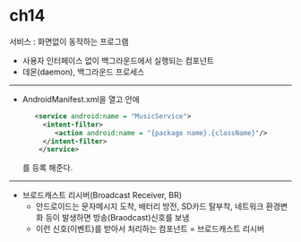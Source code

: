 # ch14 

 서비스 : 화면없이 동작하는 프로그램 
   - 사용자 인터페이스 없이 백그라운드에서 실행되는 컴포넌트 
   - 데몬(daemon), 백그라운드 프로세스 

--- 
 - AndroidManifest.xml을 열고 <application>안에 
   ```xml
      <service android:name = "MusicService">
        <intent-filter>
           <action android:name = "{package name}.{className}"/>
        </intent-filter>
       </service> 
   ```
   를 등록 해준다. 

 --- 
  - 브로드캐스트 리시버(Broadcast Receiver, BR)
      - 안드로이드는 문자메시지 도착, 배터리 방전, SD카드 탈부착, 네트워크 환경변화 등이 발생하면 방송(Braodcast)신호를 보냄 
      - 이런 신호(이벤트)를 받아서 처리하는 컴포넌트 = 브로드캐스트 리시버
      
